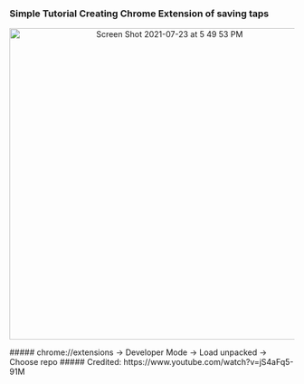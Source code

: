### Simple Tutorial Creating Chrome Extension of saving taps
<p align="center">
  <img width="550" alt="Screen Shot 2021-07-23 at 5 49 53 PM" src="https://user-images.githubusercontent.com/29718034/126852789-295b1e29-b5f9-40d8-af8f-c77022ac7924.png">
</p>
##### chrome://extensions -> Developer Mode -> Load unpacked -> Choose repo 
##### Credited: https://www.youtube.com/watch?v=jS4aFq5-91M
